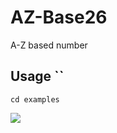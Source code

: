 # AZ-Base26

A-Z based number

## Usage ``
```
cd examples
```

![](https://ipfs.ee/ipfs/QmcaByS2wDM99GA6znSiQuvFTAUzzpGkatBpfmunX5uLYK/63832b77-f3c7-45a2-8d9c-b994aa13ef9e.png)
